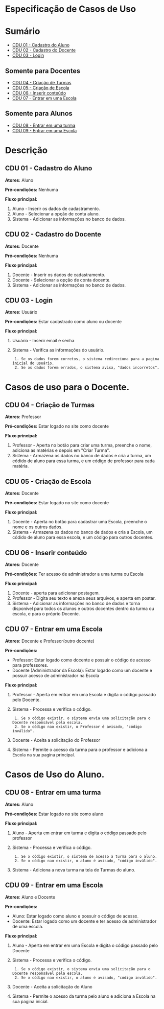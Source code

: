 # **Especificação de Casos de Uso**

# Sumário

- [CDU 01 - Cadastro do Aluno](#CDU-01---Cadastro-do-Aluno)
- [CDU 02 - Cadastro do Docente](#CDU-02---Cadastro-do-Docente)
- [CDU 03 - Login](#CDU-03---Login)

## Somente para Docentes
- [CDU 04 - Criação de Turmas](#CDU-04---Criação-de-Turmas)
- [CDU 05 - Criação de Escola](#CDU-05---Criação-de-Escola)
- [CDU 06 - Inserir conteúdo](#CDU-06---Inserir-conteúdo)
- [CDU 07 - Entrar em uma Escola](#CDU-07---Entrar-em-uma-Escola)

## Somente para Alunos
- [CDU 08 - Entrar em uma turma](#CDU-08---Entrar-em-uma-turma)
- [CDU 09 - Entrar em uma Escola](#CDU-09---Entrar-em-uma-Escola)


# Descrição
## CDU 01 - Cadastro do Aluno
**Atores:** Aluno

**Pré-condições:** Nenhuma

**Fluxo principal:**
1. Aluno - Inserir os dados de cadastramento.
2. Aluno - Selecionar a opção de conta aluno.
3. Sistema - Adicionar as informações no banco de dados.

## CDU 02 - Cadastro do Docente
**Atores:** Docente

**Pré-condições:** Nenhuma

**Fluxo principal:**
1. Docente - Inserir os dados de cadastramento.
2. Docente - Selecionar a opção de conta docente.
3. Sistema - Adicionar as informações no banco de dados.

## CDU 03 - Login
**Atores:** Usuário

**Pré-condições:** Estar cadastrado como aluno ou docente

**Fluxo principal:**
1. Usuário - Inserir email e senha
2. Sistema - Verifica as informações do usuário.

        1. Se os dados forem corretos, o sistema redireciona para a pagina inicial do usuário.
        2. Se os dados forem errados, o sistema avisa, "dados incorretos".


# Casos de uso para o Docente.

## CDU 04 - Criação de Turmas
**Atores:** Professor

**Pré-condições:** Estar logado no site como docente

**Fluxo principal:**
1. Professor - Aperta no botão para criar uma turma, preenche o nome, adiciona as matérias e depois em "Criar Turma".
2. Sistema - Armazena os dados no banco de dados e cria a turma, um códido de aluno para essa turma, e um código de professor para cada matéria.

## CDU 05 - Criação de Escola
**Atores:** Docente

**Pré-condições:** Estar logado no site como docente

**Fluxo principal:**
1. Docente - Aperta no botão para cadastrar uma Escola, preenche o nome e os outros dados.
2. Sistema - Armazena os dados no banco de dados e cria a Escola, um códido de aluno para essa escola, e um código para outros docentes.

## CDU 06 - Inserir conteúdo
**Atores:** Docente

**Pré-condições:** Ter acesso de administrador a uma turma ou Escola

**Fluxo principal:**
1. Docente - aperta para adicionar postagem.
2. Professor - Digita seu texto e anexa seus arquivos, e aperta em postar.
3. Sistema - Adicionar as informações no banco de dados e torna disponível para todos os alunos e outros docentes dentro da turma ou escola, e para o próprio Docente.

## CDU 07 - Entrar em uma Escola
**Atores:** Docente  e Professor(outro docente)

**Pré-condições:** 
                
- Professor: Estar logado como docente e possuir o código de acesso para professores.
- Docente (Administrador da Escola): Estar logado como um docente e possuir acesso de administrador na Escola

**Fluxo principal:**
1. Professor - Aperta em entrar em uma Escola e digita o código passado pelo Docente.
2. Sistema - Processa e verifica o código.
        
        1. Se o código existir, o sistema envia uma solicitação para o Docente responsável pela escola.
        2. Se o código nao existir, o Professor é avisado, "código inválido".
3. Docente - Aceita a solicitação do Professor
4. Sistema - Permite o acesso da turma para o professor e adiciona a Escola na sua pagina principal.

# Casos de Uso do Aluno.

## CDU 08 - Entrar em uma turma
**Atores:** Aluno

**Pré-condições:** Estar logado no site como aluno

**Fluxo principal:**
1. Aluno - Aperta em entrar em turma e digita o código passado pelo professor
2. Sistema - Processa e verifica o código.
        
        1. Se o código existir, o sistema de acesso a turma para o aluno.
        2. Se o código nao existir, o aluno é avisado, "código inválido".
3. Sistema - Adiciona a nova turma na tela de Turmas do aluno.


## CDU 09 - Entrar em uma Escola
**Atores:** Aluno e Docente

**Pré-condições:** 
                
- Aluno: Estar logado como aluno e possuir o código de acesso.
- Docente: Estar logado como um docente e ter acesso de administrador de uma escola.

**Fluxo principal:**
1. Aluno - Aperta em entrar em uma Escola e digita o código passado pelo Docente
2. Sistema - Processa e verifica o código.
        
        1. Se o código existir, o sistema envia uma solicitação para o Docente responsável pela escola.
        2. Se o código nao existir, o aluno é avisado, "código inválido".
3. Docente - Aceita a solicitação do Aluno
4. Sistema - Permite o acesso da turma pelo aluno e adiciona a Escola na sua pagina inicial.
